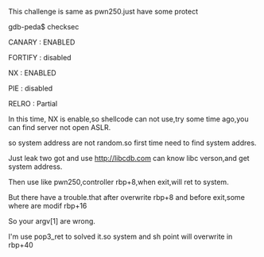 This challenge is same as pwn250.just have some protect

gdb-peda$ checksec 

CANARY    : ENABLED

FORTIFY   : disabled

NX        : ENABLED

PIE       : disabled

RELRO     : Partial

In this time, NX is enable,so shellcode can not use,try some time ago,you can find server not open ASLR.

so system address are not random.so first time need to find system addres.

Just leak two got and use http://libcdb.com can know libc verson,and get system address.

Then use like pwn250,controller rbp+8,when exit,will ret to system.

But there have a trouble.that after overwrite rbp+8 and before exit,some where are modif rbp+16

So your argv[1] are wrong.

I'm use pop3_ret to solved it.so system and sh point will overwrite in rbp+40
